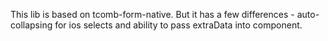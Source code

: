 This lib is based on tcomb-form-native. 
But it has a few differences - auto-collapsing for ios selects and ability to pass extraData into component.